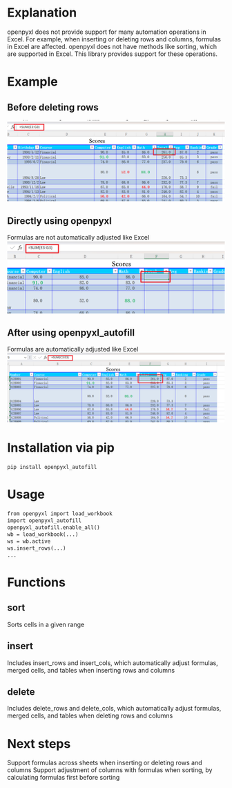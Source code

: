 # Explanation
openpyxl does not provide support for many automation operations in Excel.
For example, when inserting or deleting rows and columns, formulas in Excel are affected.
openpyxl does not have methods like sorting, which are supported in Excel.
This library provides support for these operations.
# Example
## Before deleting rows
![img_2.png](img_2.png)
## Directly using openpyxl
Formulas are not automatically adjusted like Excel
![img.png](img.png)
## After using openpyxl_autofill
Formulas are automatically adjusted like Excel
![img_1.png](img_1.png)
# Installation via pip
```
pip install openpyxl_autofill
```
# Usage
```
from openpyxl import load_workbook
import openpyxl_autofill
openpyxl_autofill.enable_all()
wb = load_workbook(...)
ws = wb.active
ws.insert_rows(...)
...
```
# Functions
## sort
Sorts cells in a given range
## insert
Includes insert_rows and insert_cols, which automatically adjust formulas, merged cells, and tables when inserting rows and columns
## delete
Includes delete_rows and delete_cols, which automatically adjust formulas, merged cells, and tables when deleting rows and columns
# Next steps
Support formulas across sheets when inserting or deleting rows and columns
Support adjustment of columns with formulas when sorting, by calculating formulas first before sorting
